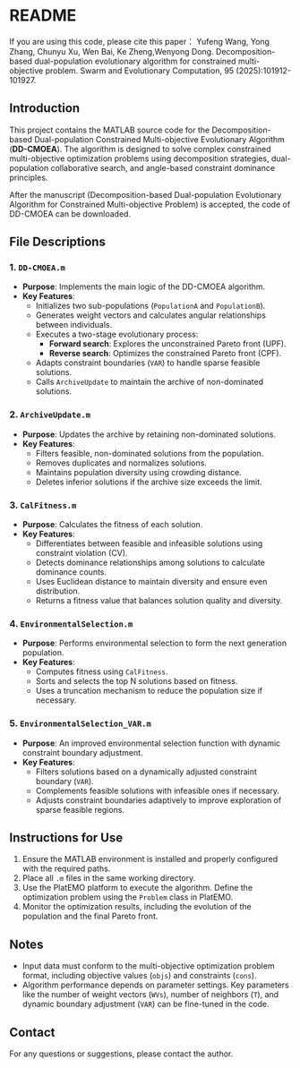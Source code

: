 # README
If you are using this code, please cite this paper：
Yufeng Wang, Yong Zhang, Chunyu Xu, Wen Bai, Ke Zheng,Wenyong Dong. Decomposition-based dual-population evolutionary algorithm for constrained multi-objective problem. Swarm and Evolutionary Computation, 95 (2025):101912-101927.


## Introduction
This project contains the MATLAB source code for the Decomposition-based Dual-population Constrained Multi-objective Evolutionary Algorithm (**DD-CMOEA**). The algorithm is designed to solve complex constrained multi-objective optimization problems using decomposition strategies, dual-population collaborative search, and angle-based constraint dominance principles.

After the manuscript (Decomposition-based Dual-population Evolutionary Algorithm for Constrained Multi-objective Problem) is accepted, the code of DD-CMOEA can be downloaded.

## File Descriptions

### 1. **`DD-CMOEA.m`**
- **Purpose**: Implements the main logic of the DD-CMOEA algorithm.
- **Key Features**:
  - Initializes two sub-populations (`PopulationA` and `PopulationB`).
  - Generates weight vectors and calculates angular relationships between individuals.
  - Executes a two-stage evolutionary process:
    - **Forward search**: Explores the unconstrained Pareto front (UPF).
    - **Reverse search**: Optimizes the constrained Pareto front (CPF).
  - Adapts constraint boundaries (`VAR`) to handle sparse feasible solutions.
  - Calls `ArchiveUpdate` to maintain the archive of non-dominated solutions.

### 2. **`ArchiveUpdate.m`**
- **Purpose**: Updates the archive by retaining non-dominated solutions.
- **Key Features**:
  - Filters feasible, non-dominated solutions from the population.
  - Removes duplicates and normalizes solutions.
  - Maintains population diversity using crowding distance.
  - Deletes inferior solutions if the archive size exceeds the limit.

### 3. **`CalFitness.m`**
- **Purpose**: Calculates the fitness of each solution.
- **Key Features**:
  - Differentiates between feasible and infeasible solutions using constraint violation (CV).
  - Detects dominance relationships among solutions to calculate dominance counts.
  - Uses Euclidean distance to maintain diversity and ensure even distribution.
  - Returns a fitness value that balances solution quality and diversity.

### 4. **`EnvironmentalSelection.m`**
- **Purpose**: Performs environmental selection to form the next generation population.
- **Key Features**:
  - Computes fitness using `CalFitness`.
  - Sorts and selects the top N solutions based on fitness.
  - Uses a truncation mechanism to reduce the population size if necessary.

### 5. **`EnvironmentalSelection_VAR.m`**
- **Purpose**: An improved environmental selection function with dynamic constraint boundary adjustment.
- **Key Features**:
  - Filters solutions based on a dynamically adjusted constraint boundary (`VAR`).
  - Complements feasible solutions with infeasible ones if necessary.
  - Adjusts constraint boundaries adaptively to improve exploration of sparse feasible regions.

## Instructions for Use

1. Ensure the MATLAB environment is installed and properly configured with the required paths.
2. Place all `.m` files in the same working directory.
3. Use the PlatEMO platform to execute the algorithm. Define the optimization problem using the `Problem` class in PlatEMO.
4. Monitor the optimization results, including the evolution of the population and the final Pareto front.

## Notes
- Input data must conform to the multi-objective optimization problem format, including objective values (`objs`) and constraints (`cons`).
- Algorithm performance depends on parameter settings. Key parameters like the number of weight vectors (`WVs`), number of neighbors (`T`), and dynamic boundary adjustment (`VAR`) can be fine-tuned in the code.


## Contact
For any questions or suggestions, please contact the author.
